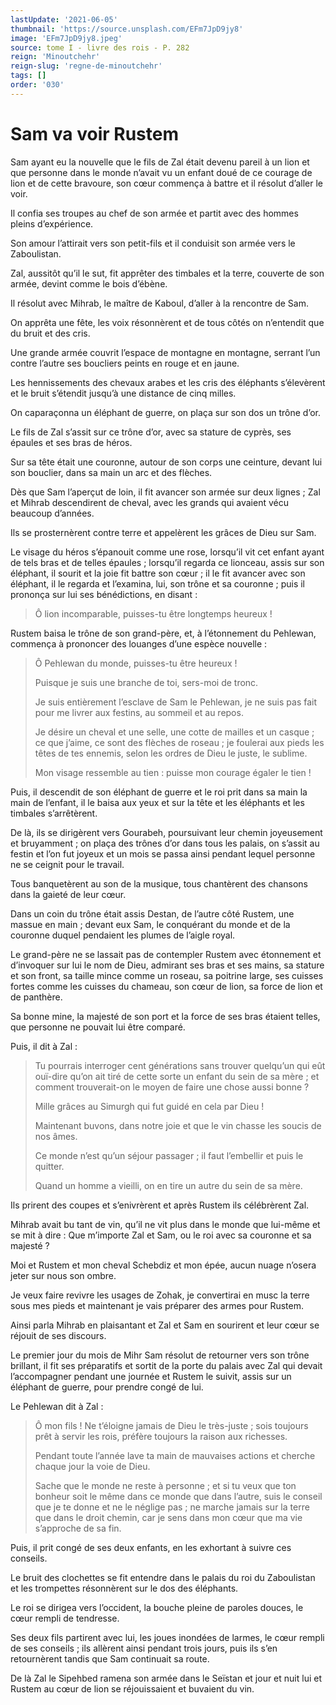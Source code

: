 ```yaml
---
lastUpdate: '2021-06-05'
thumbnail: 'https://source.unsplash.com/EFm7JpD9jy8'
image: 'EFm7JpD9jy8.jpeg'
source: tome I - livre des rois - P. 282
reign: 'Minoutchehr'
reign-slug: 'regne-de-minoutchehr'
tags: []
order: '030'
---
```


# Sam va voir Rustem

Sam ayant eu la nouvelle que le fils de Zal était devenu pareil à un lion et que personne dans le monde n’avait vu un enfant doué de ce courage de lion et de cette bravoure, son cœur commença à battre et il résolut d’aller le voir.

Il confia ses troupes au chef de son armée et partit avec des hommes pleins d’expérience.

Son amour l’attirait vers son petit-fils et il conduisit son armée vers le Zaboulistan.

Zal, aussitôt qu’il le sut, fit apprêter des timbales et la terre, couverte de son armée, devint comme le bois d’ébène.

Il résolut avec Mihrab, le maître de Kaboul, d’aller à la rencontre de Sam.

On apprêta une fête, les voix résonnèrent et de tous côtés on n’entendit que du bruit et des cris.

Une grande armée couvrit l’espace de montagne en montagne, serrant l’un contre l’autre ses boucliers peints en rouge et en jaune.

Les hennissements des chevaux arabes et les cris des éléphants s’élevèrent et le bruit s’étendit jusqu’à une distance de cinq milles.

On caparaçonna un éléphant de guerre, on plaça sur son dos un trône d’or.

Le fils de Zal s’assit sur ce trône d’or, avec sa stature de cyprès, ses épaules et ses bras de héros.

Sur sa tête était une couronne, autour de son corps une ceinture, devant lui son bouclier, dans sa main un arc et des flèches.

Dès que Sam l’aperçut de loin, il fit avancer son armée sur deux lignes ; Zal et Mihrab descendirent de cheval, avec les grands qui avaient vécu beaucoup d’années.

Ils se prosternèrent contre terre et appelèrent les grâces de Dieu sur Sam.

Le visage du héros s’épanouit comme une rose, lorsqu’il vit cet enfant ayant de tels bras et de telles épaules ; lorsqu’il regarda ce lionceau, assis sur son éléphant, il sourit et la joie fit battre son cœur ; il le fit avancer avec son éléphant, il le regarda et l’examina, lui, son trône et sa couronne ; puis il prononça sur lui ses bénédictions, en disant :

> Ô lion incomparable, puisses-tu être longtemps heureux !

Rustem baisa le trône de son grand-père, et, à l’étonnement du Pehlewan, commença à prononcer des louanges d’une espèce nouvelle :

> Ô Pehlewan du monde, puisses-tu être heureux !
>
> Puisque je suis une branche de toi, sers-moi de tronc.
>
> Je suis entièrement l’esclave de Sam le Pehlewan, je ne suis pas fait pour me livrer aux festins, au sommeil et au repos.
>
> Je désire un cheval et une selle, une cotte de mailles et un casque ; ce que j’aime, ce sont des flèches de roseau ; je foulerai aux pieds les têtes de tes ennemis, selon les ordres de Dieu le juste, le sublime.
>
> Mon visage ressemble au tien : puisse mon courage égaler le tien !

Puis, il descendit de son éléphant de guerre et le roi prit dans sa main la main de l’enfant, il le baisa aux yeux et sur la tête et les éléphants et les timbales s’arrêtèrent.

De là, ils se dirigèrent vers Gourabeh, poursuivant leur chemin joyeusement et bruyamment ; on plaça des trônes d’or dans tous les palais, on s’assit au festin et l’on fut joyeux et un mois se passa ainsi pendant lequel personne ne se ceignit pour le travail.

Tous banquetèrent au son de la musique, tous chantèrent des chansons dans la gaieté de leur cœur.

Dans un coin du trône était assis Destan, de l’autre côté Rustem, une massue en main ; devant eux Sam, le conquérant du monde et de la couronne duquel pendaient les plumes de l’aigle royal.

Le grand-père ne se lassait pas de contempler Rustem avec étonnement et d’invoquer sur lui le nom de Dieu, admirant ses bras et ses mains, sa stature et son front, sa taille mince comme un roseau, sa poitrine large, ses cuisses fortes comme les cuisses du chameau, son cœur de lion, sa force de lion et de panthère.

Sa bonne mine, la majesté de son port et la force de ses bras étaient telles, que personne ne pouvait lui être comparé.

Puis, il dit à Zal :

> Tu pourrais interroger cent générations sans trouver quelqu’un qui eût ouï-dire qu’on ait tiré de cette sorte un enfant du sein de sa mère ; et comment trouverait-on le moyen de faire une chose aussi bonne ?
>
> Mille grâces au Simurgh qui fut guidé en cela par Dieu !
>
> Maintenant buvons, dans notre joie et que le vin chasse les soucis de nos âmes.
>
> Ce monde n’est qu’un séjour passager ; il faut l’embellir et puis le quitter.
>
> Quand un homme a vieilli, on en tire un autre du sein de sa mère.

Ils prirent des coupes et s’enivrèrent et après Rustem ils célébrèrent Zal.

Mihrab avait bu tant de vin, qu’il ne vit plus dans le monde que lui-même et se mit à dire : Que m’importe Zal et Sam, ou le roi avec sa couronne et sa majesté ?

Moi et Rustem et mon cheval Schebdiz et mon épée, aucun nuage n’osera jeter sur nous son ombre.

Je veux faire revivre les usages de Zohak, je convertirai en musc la terre sous mes pieds et maintenant je vais préparer des armes pour Rustem.

Ainsi parla Mihrab en plaisantant et Zal et Sam en sourirent et leur cœur se réjouit de ses discours.

Le premier jour du mois de Mihr Sam résolut de retourner vers son trône brillant, il fit ses préparatifs et sortit de la porte du palais avec Zal qui devait l’accompagner pendant une journée et Rustem le suivit, assis sur un éléphant de guerre, pour prendre congé de lui.

Le Pehlewan dit à Zal :

> Ô mon fils !
> Ne t’éloigne jamais de Dieu le très-juste ; sois toujours prêt à servir les rois, préfère toujours la raison aux richesses.
>
> Pendant toute l’année lave ta main de mauvaises actions et cherche chaque jour la voie de Dieu.
>
> Sache que le monde ne reste à personne ; et si tu veux que ton bonheur soit le même dans ce monde que dans l’autre, suis le conseil que je te donne et ne le néglige pas ; ne marche jamais sur la terre que dans le droit chemin, car je sens dans mon cœur que ma vie s’approche de sa fin.

Puis, il prit congé de ses deux enfants, en les exhortant à suivre ces conseils.

Le bruit des clochettes se fit entendre dans le palais du roi du Zaboulistan et les trompettes résonnèrent sur le dos des éléphants.

Le roi se dirigea vers l’occident, la bouche pleine de paroles douces, le cœur rempli de tendresse.

Ses deux fils partirent avec lui, les joues inondées de larmes, le cœur rempli de ses conseils ; ils allèrent ainsi pendant trois jours, puis ils s’en retournèrent tandis que Sam continuait sa route.

De là Zal le Sipehbed ramena son armée dans le Seïstan et jour et nuit lui et Rustem au cœur de lion se réjouissaient et buvaient du vin.
